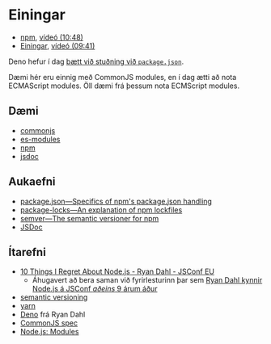 
# Einingar

* [npm](1.npm.md), [vídeó (10:48)](https://youtu.be/5Ev1hhl_P3Y)
* [Einingar](2.modules.md), [vídeó (09:41)](https://youtu.be/JcKQz0zDEvY)

Deno hefur í dag [bætt við stuðning við `package.json`](https://deno.com/blog/package-json-support).

Dæmi hér eru einnig með CommonJS modules, en í dag ætti að nota ECMAScript modules. Öll dæmi frá þessum nota ECMScript modules.

## Dæmi

* [commonjs](daemi/01.commonjs)
* [es-modules](daemi/02.es-modules)
* [npm](daemi/03.npm)
* [jsdoc](daemi/04.jsdoc)

## Aukaefni

* [package.json—Specifics of npm's package.json handling](https://docs.npmjs.com/cli/v6/configuring-npm/package-json)
* [package-locks—An explanation of npm lockfiles](https://docs.npmjs.com/cli/v6/configuring-npm/package-locks)
* [semver—The semantic versioner for npm](https://docs.npmjs.com/cli/v6/using-npm/semver)
* [JSDoc](http://usejsdoc.org/)

## Ítarefni

* [10 Things I Regret About Node.js - Ryan Dahl - JSConf EU](https://www.youtube.com/watch?v=M3BM9TB-8yA&feature=emb_title)
  * Áhugavert að bera saman við fyrirlesturinn þar sem [Ryan Dahl kynnir Node.js á JSConf _aðeins_ 9 árum áður](http://www.youtube.com/watch?v=ztspvPYybIY)
* [semantic versioning](https://semver.org/)
* [yarn](https://yarnpkg.com/)
* [Deno](https://deno.land/) frá Ryan Dahl
* [CommonJS spec](http://www.commonjs.org/specs/modules/1.0/)
* [Node.js: Modules](https://nodejs.org/api/modules.html)
